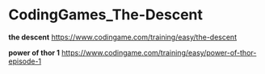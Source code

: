 # CodingGames_The-Descent


**the descent**
https://www.codingame.com/training/easy/the-descent


**power of thor 1**
https://www.codingame.com/training/easy/power-of-thor-episode-1
